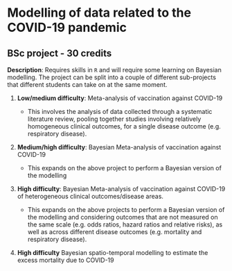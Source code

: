 # Modelling of data related to the COVID-19 pandemic 
## BSc project - 30 credits

**Description**: Requires skills in `R` and will require some learning on Bayesian modelling. The project can be split into a couple of different sub-projects that different students can take on at the same moment. 

1. **Low/medium difficulty**: Meta-analysis of vaccination against COVID-19
   - This involves the analysis of data collected through a systematic literature review, pooling together studies involving relatively homogeneous clinical outcomes, for a single disease outcome (e.g. respiratory disease).

2. **Medium/high difficulty**: Bayesian Meta-analysis of vaccination against COVID-19
   - This expands on the above project to perform a Bayesian version of the modelling 
  
3. **High difficulty**: Bayesian Meta-analysis of vaccination against COVID-19 of heterogeneous clinical outcomes/disease areas.
   - This expands on the above projects to perform a Bayesian version of the modelling and considering outcomes that are not measured on the same scale (e.g. odds ratios, hazard ratios and relative risks), as well as across different disease outcomes (e.g. mortality and respiratory disease).
  
4. **High difficulty** Bayesian spatio-temporal modelling to estimate the excess mortality due to COVID-19
